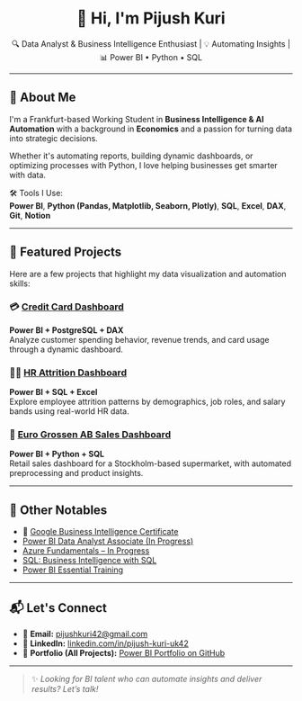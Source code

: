 <h1 align="center">👋 Hi, I'm Pijush Kuri</h1>

<p align="center">
🔍 Data Analyst & Business Intelligence Enthusiast | 💡 Automating Insights | 📊 Power BI • Python • SQL  
</p>

---

## 🧠 About Me

I'm a Frankfurt-based Working Student in **Business Intelligence & AI Automation** with a background in **Economics** and a passion for turning data into strategic decisions.

Whether it's automating reports, building dynamic dashboards, or optimizing processes with Python, I love helping businesses get smarter with data.

🛠️ Tools I Use:  
**Power BI**, **Python (Pandas, Matplotlib, Seaborn, Plotly)**, **SQL**, **Excel**, **DAX**, **Git**, **Notion**

---

## 🚀 Featured Projects

Here are a few projects that highlight my data visualization and automation skills:

### 💳 [Credit Card Dashboard](https://github.com/pijush42/credit-card-dashboard)
**Power BI + PostgreSQL + DAX**  
Analyze customer spending behavior, revenue trends, and card usage through a dynamic dashboard.

### 🧑‍💼 [HR Attrition Dashboard](https://github.com/pijush42/hr-attrition-dashboard)
**Power BI + SQL + Excel**  
Explore employee attrition patterns by demographics, job roles, and salary bands using real-world HR data.

### 🛒 [Euro Grossen AB Sales Dashboard](https://github.com/pijush42/euro-grossen-dashboard)
**Power BI + Python + SQL**  
Retail sales dashboard for a Stockholm-based supermarket, with automated preprocessing and product insights.

---

## 🧰 Other Notables

- 📜 [Google Business Intelligence Certificate](https://www.coursera.org/account/accomplishments/professional-cert/F8H3BGA175NS)
-  [Power BI Data Analyst Associate (In Progress)](https://learn.microsoft.com/en-us/certifications/power-bi-data-analyst-associate/)
-  [Azure Fundamentals – In Progress](https://learn.microsoft.com/en-us/certifications/azure-fundamentals/)
-  [SQL: Business Intelligence with SQL]((https://ude.my/UC-27534ff6-587d-44ed-a829-d1ec82048b88))
-  [Power BI Essential Training]((https://www.linkedin.com/learning/certificates/0171df830382481ffc7edcf0c785343878f432f64518996f51cbf299413f3d9c?trk=share_certificate)) 

---

## 📬 Let's Connect

- 📧 **Email:** [pijushkuri42@gmail.com](mailto:pijushkuri42@gmail.com)  
- 💼 **LinkedIn:** [linkedin.com/in/pijush-kuri-uk42](https://www.linkedin.com/in/pijush-kuri-uk42)  
- 🧠 **Portfolio (All Projects):** [Power BI Portfolio on GitHub](https://github.com/pijush42/PowerBi-Portfolio)

---

> ✨ *Looking for BI talent who can automate insights and deliver results? Let’s talk!*

